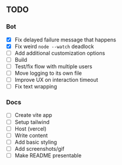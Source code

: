 ## TODO
### Bot
- [x] Fix delayed failure message that happens
- [x] Fix weird `node --watch` deadlock
- [ ] Add additional customization options
- [ ] Build 
- [ ] Test/fix flow with multiple users
- [ ] Move logging to its own file
- [ ] Improve UX on interaction timeout
- [ ] Fix text wrapping 

### Docs
- [ ] Create vite app
- [ ] Setup tailwind
- [ ] Host (vercel)
- [ ] Write content
- [ ] Add basic styling
- [ ] Add screenshots/gif
- [ ] Make README presentable